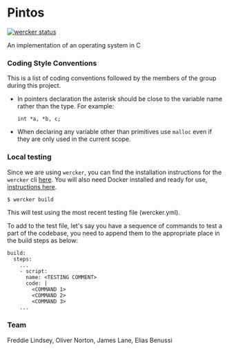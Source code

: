 # Pintos
[![wercker status](https://app.wercker.com/status/4a46f89a31f7efcf05306928f28d9ef6/m "wercker status")](https://app.wercker.com/project/bykey/4a46f89a31f7efcf05306928f28d9ef6)

An implementation of an operating system in C

### Coding Style Conventions
This is a list of coding conventions followed by the members of the group during this project.
- In pointers declaration the asterisk should be close to the variable name rather than the type. For example:

  `int *a, *b, c;`

- When declaring any variable other than primitives use `malloc` even if they are only used in the current scope.

### Local testing

Since we are using `wercker`, you can find the installation instructions for the `wercker` cli [here](http://devcenter.wercker.com/cli/index.html). You will also need Docker installed and ready for use, [instructions here](https://docs.docker.com/engine/installation/).

```zsh
$ wercker build
```

This will test using the most recent testing file (wercker.yml).

To add to the test file, let's say you have a sequence of commands to test a part of the codebase, you need to append them to the appropriate place in the build steps as below:

```
build:
  steps:
    ...
    - script:
      name: <TESTING COMMENT>
      code: |
        <COMMAND 1>
        <COMMAND 2>
        <COMMAND 3>
    ...
```

### Team

Freddie Lindsey, Oliver Norton, James Lane, Elias Benussi
